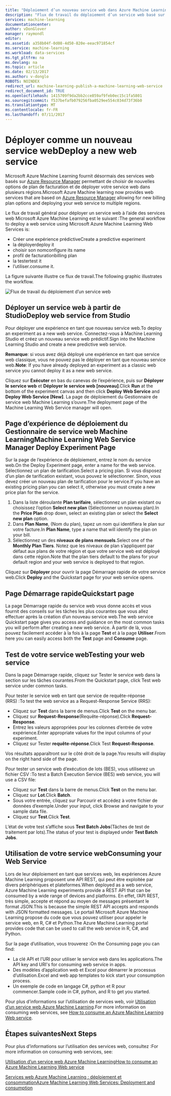 ```yaml
---
title: "Déploiement d’un nouveau service web dans Azure Machine Learning | Microsoft Docs"
description: "Flux de travail du déploiement d’un service web basé sur ARM"
services: machine-learning
documentationcenter: 
author: vDonGlover
manager: raymondl
editor: 
ms.assetid: a358b04f-0d08-4d50-820e-eeac971854cf
ms.service: machine-learning
ms.workload: data-services
ms.tgt_pltfrm: na
ms.devlang: na
ms.topic: article
ms.date: 02/13/2017
ms.author: v-donglo
ROBOTS: NOINDEX
redirect_url: machine-learning-publish-a-machine-learning-web-service
redirect_document_id: TRUE
ms.openlocfilehash: 1415709f9da2bb2cce859af9feb0ec15c1fa5801
ms.sourcegitcommit: f537befafb079256fba0529ee554c034d73f36b0
ms.translationtype: MT
ms.contentlocale: fr-FR
ms.lasthandoff: 07/11/2017
---
```

# <a name="deploy-a-new-web-service"></a><span data-ttu-id="a49ca-103">Déployer comme un nouveau service web</span><span class="sxs-lookup"><span data-stu-id="a49ca-103">Deploy a new web service</span></span>
<span data-ttu-id="a49ca-104">Microsoft Azure Machine Learning fournit désormais des services web basés sur [Azure Resource Manager](../azure-resource-manager/resource-group-overview.md) permettant de choisir de nouvelles options de plan de facturation et de déployer votre service web dans plusieurs régions.</span><span class="sxs-lookup"><span data-stu-id="a49ca-104">Microsoft Azure Machine learning now provides web services that are based on [Azure Resource Manager](../azure-resource-manager/resource-group-overview.md) allowing for new billing plan options and deploying your web service to multiple regions.</span></span>

<span data-ttu-id="a49ca-105">Le flux de travail général pour déployer un service web à l’aide des services web Microsoft Azure Machine Learning est le suivant :</span><span class="sxs-lookup"><span data-stu-id="a49ca-105">The general workflow to deploy a web service using Microsoft Azure Machine Learning Web Services is:</span></span>

* <span data-ttu-id="a49ca-106">Créer une expérience prédictive</span><span class="sxs-lookup"><span data-stu-id="a49ca-106">Create a predictive experiment</span></span>
* <span data-ttu-id="a49ca-107">la déployer</span><span class="sxs-lookup"><span data-stu-id="a49ca-107">deploy it</span></span>
* <span data-ttu-id="a49ca-108">choisir son nom</span><span class="sxs-lookup"><span data-stu-id="a49ca-108">configure its name</span></span>
* <span data-ttu-id="a49ca-109">profil de facturation</span><span class="sxs-lookup"><span data-stu-id="a49ca-109">billing plan</span></span>
* <span data-ttu-id="a49ca-110">la tester</span><span class="sxs-lookup"><span data-stu-id="a49ca-110">test it</span></span>
* <span data-ttu-id="a49ca-111">l’utiliser.</span><span class="sxs-lookup"><span data-stu-id="a49ca-111">consume it.</span></span>

<span data-ttu-id="a49ca-112">La figure suivante illustre ce flux de travail.</span><span class="sxs-lookup"><span data-stu-id="a49ca-112">The following graphic illustrates the workflow.</span></span>

![Flux de travail du déploiement d’un service web][1]

## <a name="deploy-web-service-from-studio"></a><span data-ttu-id="a49ca-114">Déployer un service web à partir de Studio</span><span class="sxs-lookup"><span data-stu-id="a49ca-114">Deploy web service from Studio</span></span>
<span data-ttu-id="a49ca-115">Pour déployer une expérience en tant que nouveau service web.</span><span class="sxs-lookup"><span data-stu-id="a49ca-115">To deploy an experiment as a new web service.</span></span> <span data-ttu-id="a49ca-116">Connectez-vous à Machine Learning Studio et créez un nouveau service web prédictif.</span><span class="sxs-lookup"><span data-stu-id="a49ca-116">Sign into the Machine Learning Studio and create a new predictive web service.</span></span> 

<span data-ttu-id="a49ca-117">**Remarque**: si vous avez déjà déployé une expérience en tant que service web classique, vous ne pouvez pas le déployer en tant que nouveau service web.</span><span class="sxs-lookup"><span data-stu-id="a49ca-117">**Note**: If you have already deployed an experiment as a classic web service you cannot deploy it as a new web service.</span></span>

<span data-ttu-id="a49ca-118">Cliquez sur **Exécuter** en bas du canevas de l’expérience, puis sur **Déployer le service web** et **Déployer le service web [nouveau]**.</span><span class="sxs-lookup"><span data-stu-id="a49ca-118">Click **Run** at the bottom of the experiment canvas and then click **Deploy Web Service** and **Deploy Web Service [New]**.</span></span> <span data-ttu-id="a49ca-119">La page de déploiement du Gestionnaire de service web Machine Learning s’ouvre.</span><span class="sxs-lookup"><span data-stu-id="a49ca-119">The deployment page of the Machine Learning Web Service manager will open.</span></span>

## <a name="machine-learning-web-service-manager-deploy-experiment-page"></a><span data-ttu-id="a49ca-120">Page d’expérience de déploiement du Gestionnaire de service web Machine Learning</span><span class="sxs-lookup"><span data-stu-id="a49ca-120">Machine Learning Web Service Manager Deploy Experiment Page</span></span>
<span data-ttu-id="a49ca-121">Sur la page de l’expérience de déploiement, entrez le nom du service web.</span><span class="sxs-lookup"><span data-stu-id="a49ca-121">On the Deploy Experiment page, enter a name for the web service.</span></span>
<span data-ttu-id="a49ca-122">Sélectionnez un plan de tarification.</span><span class="sxs-lookup"><span data-stu-id="a49ca-122">Select a pricing plan.</span></span> <span data-ttu-id="a49ca-123">Si vous disposez d’un plan de tarification existant, vous pouvez le sélectionner. Sinon, vous devez créer un nouveau plan de tarification pour le service.</span><span class="sxs-lookup"><span data-stu-id="a49ca-123">If you have an existing pricing plan you can select it, otherwise you must create a new price plan for the service.</span></span> 

1. <span data-ttu-id="a49ca-124">Dans la liste déroulante **Plan tarifaire**, sélectionnez un plan existant ou choisissez l’option **Select new plan** (Sélectionner un nouveau plan).</span><span class="sxs-lookup"><span data-stu-id="a49ca-124">In the **Price Plan** drop down, select an existing plan or select the **Select new plan** option.</span></span>
2. <span data-ttu-id="a49ca-125">Dans **Plan Name**, (Nom du plan), tapez un nom qui identifiera le plan sur votre facture.</span><span class="sxs-lookup"><span data-stu-id="a49ca-125">In **Plan Name**, type a name that will identify the plan on your bill.</span></span>
3. <span data-ttu-id="a49ca-126">Sélectionnez un des **niveaux de plans mensuels**.</span><span class="sxs-lookup"><span data-stu-id="a49ca-126">Select one of the **Monthly Plan Tiers**.</span></span> <span data-ttu-id="a49ca-127">Notez que les niveaux de plan s’appliquent par défaut aux plans de votre région et que votre service web est déployé dans cette région.</span><span class="sxs-lookup"><span data-stu-id="a49ca-127">Note that the plan tiers default to the plans for your default region and your web service is deployed to that region.</span></span>

<span data-ttu-id="a49ca-128">Cliquez sur **Déployer** pour ouvrir la page Démarrage rapide de votre service web.</span><span class="sxs-lookup"><span data-stu-id="a49ca-128">Click **Deploy** and the Quickstart page for your web service opens.</span></span>

## <a name="quickstart-page"></a><span data-ttu-id="a49ca-129">Page Démarrage rapide</span><span class="sxs-lookup"><span data-stu-id="a49ca-129">Quickstart page</span></span>
<span data-ttu-id="a49ca-130">La page Démarrage rapide du service web vous donne accès et vous fournit des conseils sur les tâches les plus courantes que vous allez effectuer après la création d’un nouveau service web.</span><span class="sxs-lookup"><span data-stu-id="a49ca-130">The web service Quickstart page gives you access and guidance on the most common tasks you will perform after creating a new web service.</span></span> <span data-ttu-id="a49ca-131">À partir de là, vous pouvez facilement accéder à la fois à la page **Test** et à la page **Utiliser**.</span><span class="sxs-lookup"><span data-stu-id="a49ca-131">From here you can easily access both the **Test** page and **Consume** page.</span></span>

## <a name="testing-your-web-service"></a><span data-ttu-id="a49ca-132">Test de votre service web</span><span class="sxs-lookup"><span data-stu-id="a49ca-132">Testing your web service</span></span>
<span data-ttu-id="a49ca-133">Dans la page Démarrage rapide, cliquez sur Tester le service web dans la section sur les tâches courantes.</span><span class="sxs-lookup"><span data-stu-id="a49ca-133">From the Quickstart page, click Test web service under common tasks.</span></span>   

<span data-ttu-id="a49ca-134">Pour tester le service web en tant que service de requête-réponse (RRS) :</span><span class="sxs-lookup"><span data-stu-id="a49ca-134">To test the web service as a Request-Response Service (RRS):</span></span>

* <span data-ttu-id="a49ca-135">Cliquez sur **Test** dans la barre de menus.</span><span class="sxs-lookup"><span data-stu-id="a49ca-135">Click **Test** on the menu bar.</span></span>
* <span data-ttu-id="a49ca-136">Cliquez sur **Request-Response**(Requête-réponse).</span><span class="sxs-lookup"><span data-stu-id="a49ca-136">Click **Request-Response**.</span></span>
* <span data-ttu-id="a49ca-137">Entrez les valeurs appropriées pour les colonnes d’entrée de votre expérience.</span><span class="sxs-lookup"><span data-stu-id="a49ca-137">Enter appropriate values for the input columns of your experiment.</span></span>
* <span data-ttu-id="a49ca-138">Cliquez sur Tester **requête-réponse**.</span><span class="sxs-lookup"><span data-stu-id="a49ca-138">Click Test **Request-Response**.</span></span>

<span data-ttu-id="a49ca-139">Vos résultats apparaîtront sur le côté droit de la page.</span><span class="sxs-lookup"><span data-stu-id="a49ca-139">You results will display on the right hand side of the page.</span></span>

<span data-ttu-id="a49ca-140">Pour tester un service web d’exécution de lots (BES), vous utiliserez un fichier CSV :</span><span class="sxs-lookup"><span data-stu-id="a49ca-140">To test a Batch Execution Service (BES) web service, you will use a CSV file:</span></span>

* <span data-ttu-id="a49ca-141">Cliquez sur **Test** dans la barre de menus.</span><span class="sxs-lookup"><span data-stu-id="a49ca-141">Click **Test** on the menu bar.</span></span>
* <span data-ttu-id="a49ca-142">Cliquez sur **Lot**.</span><span class="sxs-lookup"><span data-stu-id="a49ca-142">Click **Batch**.</span></span>
* <span data-ttu-id="a49ca-143">Sous votre entrée, cliquez sur Parcourir et accédez à votre fichier de données d’exemple.</span><span class="sxs-lookup"><span data-stu-id="a49ca-143">Under your input, click Browse and navigate to your sample data file.</span></span>
* <span data-ttu-id="a49ca-144">Cliquez sur **Test**.</span><span class="sxs-lookup"><span data-stu-id="a49ca-144">Click **Test**.</span></span>

<span data-ttu-id="a49ca-145">L’état de votre test s’affiche sous **Test Batch Jobs**(Tâches de test de traitement par lots).</span><span class="sxs-lookup"><span data-stu-id="a49ca-145">The status of your test is displayed under **Test Batch Jobs**.</span></span>

## <a name="consuming-your-web-service"></a><span data-ttu-id="a49ca-146">Utilisation de votre service web</span><span class="sxs-lookup"><span data-stu-id="a49ca-146">Consuming your Web Service</span></span>
<span data-ttu-id="a49ca-147">Lors de leur déploiement en tant que services web, les expériences Azure Machine Learning proposent une API REST, qui peut être exploitée par divers périphériques et plateformes.</span><span class="sxs-lookup"><span data-stu-id="a49ca-147">When deployed as a web service, Azure Machine Learning experiments provide a REST API that can be consumed by a wide range of devices and platforms.</span></span> <span data-ttu-id="a49ca-148">En effet, l’API REST, très simple, accepte et répond au moyen de messages présentant le format JSON.</span><span class="sxs-lookup"><span data-stu-id="a49ca-148">This is because the simple REST API accepts and responds with JSON formatted messages.</span></span> <span data-ttu-id="a49ca-149">Le portail Microsoft Azure Machine Learning propose du code que vous pouvez utiliser pour appeler le service web, en R, C# et Python.</span><span class="sxs-lookup"><span data-stu-id="a49ca-149">The Azure Machine Learning portal provides code that can be used to call the web service in R, C#, and Python.</span></span>

<span data-ttu-id="a49ca-150">Sur la page d’utilisation, vous trouverez :</span><span class="sxs-lookup"><span data-stu-id="a49ca-150">On the Consuming page you can find:</span></span>

* <span data-ttu-id="a49ca-151">La clé API et l’URI pour utiliser le service web dans les applications.</span><span class="sxs-lookup"><span data-stu-id="a49ca-151">The API key and URI's for consuming web service in apps.</span></span>
* <span data-ttu-id="a49ca-152">Des modèles d’application web et Excel pour démarrer le processus d’utilisation.</span><span class="sxs-lookup"><span data-stu-id="a49ca-152">Excel and web app templates to kick start your consumption process.</span></span>
* <span data-ttu-id="a49ca-153">Un exemple de code en langage C#, python et R pour commencer.</span><span class="sxs-lookup"><span data-stu-id="a49ca-153">Sample code in C#, python, and R to get you started.</span></span>

<span data-ttu-id="a49ca-154">Pour plus d’informations sur l’utilisation de services web, voir [Utilisation d’un service web Azure Machine Learning](machine-learning-consume-web-services.md).</span><span class="sxs-lookup"><span data-stu-id="a49ca-154">For more information on consuming web services, see [How to consume an Azure Machine Learning Web service](machine-learning-consume-web-services.md).</span></span>

## <a name="next-steps"></a><span data-ttu-id="a49ca-155">Étapes suivantes</span><span class="sxs-lookup"><span data-stu-id="a49ca-155">Next Steps</span></span>
<span data-ttu-id="a49ca-156">Pour plus d’informations sur l’utilisation des services web, consultez :</span><span class="sxs-lookup"><span data-stu-id="a49ca-156">For more information on consuming web services, see:</span></span>

[<span data-ttu-id="a49ca-157">Utilisation d’un service web Azure Machine Learning</span><span class="sxs-lookup"><span data-stu-id="a49ca-157">How to consume an Azure Machine Learning Web service</span></span>](machine-learning-consume-web-services.md)

[<span data-ttu-id="a49ca-158">Services web Azure Machine Learning : déploiement et consommation</span><span class="sxs-lookup"><span data-stu-id="a49ca-158">Azure Machine Learning Web Services: Deployment and consumption</span></span>](machine-learning-deploy-consume-web-service-guide.md)

<!--Image references-->
[1]: ./media/machine-learning-webservice-deploy-a-web-service/armdeploymentworkflow.png


<!--links-->
